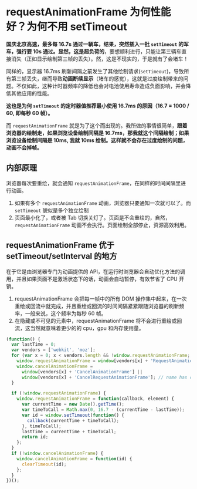 # requestAnimationFrame 为何性能好？为何不用 setTimeout

**国庆北京高速，最多每 16.7s 通过一辆车，结果，突然插入一批 `setTimeout` 的军车，强行要 10s 通过。显然，这是超负荷的**，要想顺利进行，只能让第三辆车直接消失（正如显示绘制第三帧的丢失）。然，这是不现实的，于是就有了会堵车！

同样的，显示器 16.7ms 刷新间隔之前发生了其他绘制请求(`setTimeout`)，导致所有第三帧丢失，继而导致**动画断续显示**（堵车的感觉），这就是过度绘制带来的问题。不仅如此，这种计时器频率的降低也会对电池使用寿命造成负面影响，并会降低其他应用的性能。

**这也是为何 `setTimeout` 的定时器值推荐最小使用 16.7ms 的原因（16.7 = 1000 / 60, 即每秒 60 帧）。**

而 `requestAnimationFrame` 就是为了这个而出现的。我所做的事情很简单，**跟着浏览器的绘制走，如果浏览设备绘制间隔是 16.7ms，那我就这个间隔绘制；如果浏览设备绘制间隔是 10ms, 我就 10ms 绘制。这样就不会存在过度绘制的问题，动画不会掉帧。**

## 内部原理

浏览器每次要重绘，就会通知 `requestAnimationFrame`，在同样的时间间隔里进行动画。

1.  如果有多个 `requestAnimationFrame` 动画，浏览器只要通知一次就可以了。而 `setTimeout` 貌似是多个独立绘制
1.  页面最小化了，或者被 Tab 切换关灯了。页面是不会重绘的，自然，`requestAnimationFrame` 动画不会执行。页面绘制全部停止，资源高效利用。

## requestAnimationFrame 优于 setTimeout/setInterval 的地方

在于它是由浏览器专门为动画提供的 API，在运行时浏览器会自动优化方法的调用，并且如果页面不是激活状态下的话，动画会自动暂停，有效节省了 CPU 开销。

1.  requestAnimationFrame 会把每一帧中的所有 DOM 操作集中起来，在一次重绘或回流中就完成，并且重绘或回流的时间间隔紧紧跟随浏览器的刷新频率，一般来说，这个频率为每秒 60 帧。
1.  在隐藏或不可见的元素中，requestAnimationFrame 将不会进行重绘或回流，这当然就意味着更少的的 cpu，gpu 和内存使用量。

```javascript
(function() {
  var lastTime = 0;
  var vendors = ['webkit', 'moz'];
  for (var x = 0; x < vendors.length && !window.requestAnimationFrame; ++x) {
    window.requestAnimationFrame = window[vendors[x] + 'RequestAnimationFrame'];
    window.cancelAnimationFrame =
      window[vendors[x] + 'CancelAnimationFrame'] ||
      window[vendors[x] + 'CancelRequestAnimationFrame']; // name has changed in Webkit
  }

  if (!window.requestAnimationFrame) {
    window.requestAnimationFrame = function(callback, element) {
      var currentTime = new Date().getTime();
      var timeToCall = Math.max(0, 16.7 - (currentTime - lastTime));
      var id = window.setTimeout(function() {
        callback(currentTime + timeToCall);
      }, timeToCall);
      lastTime = currentTime + timeToCall;
      return id;
    };
  }
  if (!window.cancelAnimationFrame) {
    window.cancelAnimationFrame = function(id) {
      clearTimeout(id);
    };
  }
})();
```
